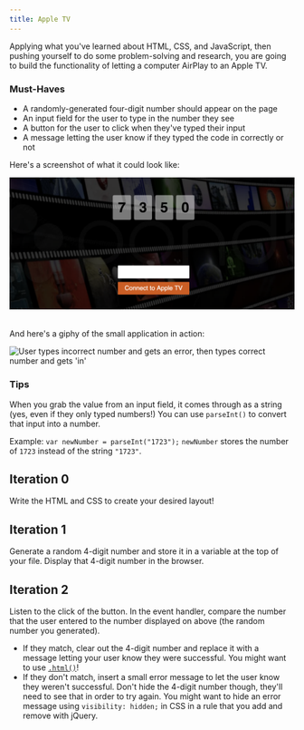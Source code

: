 ```yaml
---
title: Apple TV
---
```


Applying what you've learned about HTML, CSS, and JavaScript, then pushing yourself to do some problem-solving and research, you are going to build the functionality of letting a computer AirPlay to an Apple TV.

### Must-Haves

- A randomly-generated four-digit number should appear on the page
- An input field for the user to type in the number they see
- A button for the user to click when they've typed their input
- A message letting the user know if they typed the code in correctly or not

Here's a screenshot of what it could look like:

<img class="medium" src="./assets/apple-tv.png" alt="Application has a 4-digit number and place for user to enter text">
<br>
<br>

And here's a giphy of the small application in action:

<img class="medium" src="./assets/apple-tv.gif" alt="User types incorrect number and gets an error, then types correct number and gets 'in'">

### Tips

When you grab the value from an input field, it comes through as a string (yes, even if they only typed numbers!) You can use `parseInt()` to convert that input into a number.

Example: `var newNumber = parseInt("1723");` `newNumber` stores the number of `1723` instead of the string `"1723"`.

## Iteration 0

Write the HTML and CSS to create your desired layout!

## Iteration 1

Generate a random 4-digit number and store it in a variable at the top of your file. Display that 4-digit number in the browser.

## Iteration 2

Listen to the click of the button. In the event handler, compare the number that the user entered to the number displayed on above (the random number you generated).
- If they match, clear out the 4-digit number and replace it with a message letting your user know they were successful. You might want to use [`.html()`](https://api.jquery.com/html/)!
- If they don't match, insert a small error message to let the user know they weren't successful. Don't hide the 4-digit number though, they'll need to see that in order to try again. You might want to hide an error message using `visibility: hidden;` in CSS in a rule that you add and remove with jQuery.
